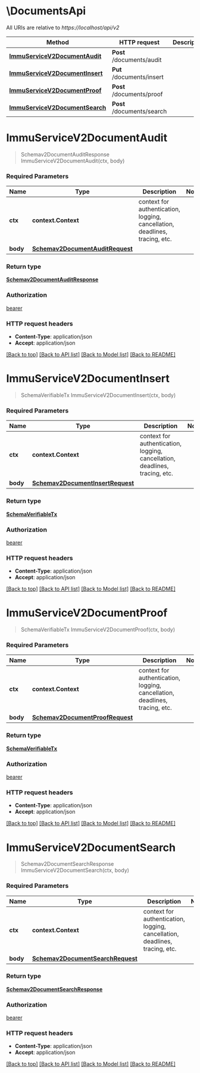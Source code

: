 # \DocumentsApi

All URIs are relative to *https://localhost/api/v2*

Method | HTTP request | Description
------------- | ------------- | -------------
[**ImmuServiceV2DocumentAudit**](DocumentsApi.md#ImmuServiceV2DocumentAudit) | **Post** /documents/audit | 
[**ImmuServiceV2DocumentInsert**](DocumentsApi.md#ImmuServiceV2DocumentInsert) | **Put** /documents/insert | 
[**ImmuServiceV2DocumentProof**](DocumentsApi.md#ImmuServiceV2DocumentProof) | **Post** /documents/proof | 
[**ImmuServiceV2DocumentSearch**](DocumentsApi.md#ImmuServiceV2DocumentSearch) | **Post** /documents/search | 


# **ImmuServiceV2DocumentAudit**
> Schemav2DocumentAuditResponse ImmuServiceV2DocumentAudit(ctx, body)


### Required Parameters

Name | Type | Description  | Notes
------------- | ------------- | ------------- | -------------
 **ctx** | **context.Context** | context for authentication, logging, cancellation, deadlines, tracing, etc.
  **body** | [**Schemav2DocumentAuditRequest**](Schemav2DocumentAuditRequest.md)|  | 

### Return type

[**Schemav2DocumentAuditResponse**](schemav2DocumentAuditResponse.md)

### Authorization

[bearer](../README.md#bearer)

### HTTP request headers

 - **Content-Type**: application/json
 - **Accept**: application/json

[[Back to top]](#) [[Back to API list]](../README.md#documentation-for-api-endpoints) [[Back to Model list]](../README.md#documentation-for-models) [[Back to README]](../README.md)

# **ImmuServiceV2DocumentInsert**
> SchemaVerifiableTx ImmuServiceV2DocumentInsert(ctx, body)


### Required Parameters

Name | Type | Description  | Notes
------------- | ------------- | ------------- | -------------
 **ctx** | **context.Context** | context for authentication, logging, cancellation, deadlines, tracing, etc.
  **body** | [**Schemav2DocumentInsertRequest**](Schemav2DocumentInsertRequest.md)|  | 

### Return type

[**SchemaVerifiableTx**](schemaVerifiableTx.md)

### Authorization

[bearer](../README.md#bearer)

### HTTP request headers

 - **Content-Type**: application/json
 - **Accept**: application/json

[[Back to top]](#) [[Back to API list]](../README.md#documentation-for-api-endpoints) [[Back to Model list]](../README.md#documentation-for-models) [[Back to README]](../README.md)

# **ImmuServiceV2DocumentProof**
> SchemaVerifiableTx ImmuServiceV2DocumentProof(ctx, body)


### Required Parameters

Name | Type | Description  | Notes
------------- | ------------- | ------------- | -------------
 **ctx** | **context.Context** | context for authentication, logging, cancellation, deadlines, tracing, etc.
  **body** | [**Schemav2DocumentProofRequest**](Schemav2DocumentProofRequest.md)|  | 

### Return type

[**SchemaVerifiableTx**](schemaVerifiableTx.md)

### Authorization

[bearer](../README.md#bearer)

### HTTP request headers

 - **Content-Type**: application/json
 - **Accept**: application/json

[[Back to top]](#) [[Back to API list]](../README.md#documentation-for-api-endpoints) [[Back to Model list]](../README.md#documentation-for-models) [[Back to README]](../README.md)

# **ImmuServiceV2DocumentSearch**
> Schemav2DocumentSearchResponse ImmuServiceV2DocumentSearch(ctx, body)


### Required Parameters

Name | Type | Description  | Notes
------------- | ------------- | ------------- | -------------
 **ctx** | **context.Context** | context for authentication, logging, cancellation, deadlines, tracing, etc.
  **body** | [**Schemav2DocumentSearchRequest**](Schemav2DocumentSearchRequest.md)|  | 

### Return type

[**Schemav2DocumentSearchResponse**](schemav2DocumentSearchResponse.md)

### Authorization

[bearer](../README.md#bearer)

### HTTP request headers

 - **Content-Type**: application/json
 - **Accept**: application/json

[[Back to top]](#) [[Back to API list]](../README.md#documentation-for-api-endpoints) [[Back to Model list]](../README.md#documentation-for-models) [[Back to README]](../README.md)

